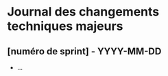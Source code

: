 # Journal des changements techniques majeurs

<!-- This is just a placeholder to be discussed. Replace me by real-world information. -->
## [numéro de sprint] - YYYY-MM-DD
- …
